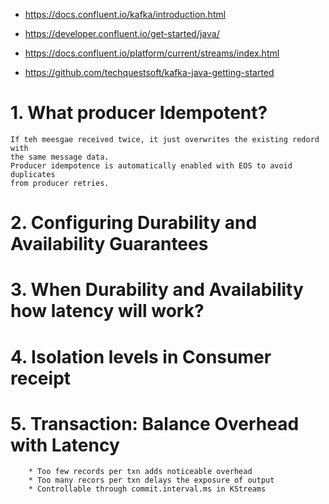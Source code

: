 * https://docs.confluent.io/kafka/introduction.html
* https://developer.confluent.io/get-started/java/
* https://docs.confluent.io/platform/current/streams/index.html

* https://github.com/techquestsoft/kafka-java-getting-started

# 1. What producer Idempotent? 
    If teh meesgae received twice, it just overwrites the existing redord with 
    the same message data.
    Producer idempotence is automatically enabled with EOS to avoid duplicates 
    from producer retries.

# 2. Configuring Durability and Availability Guarantees

# 3. When Durability and Availability how latency will work?

# 4. Isolation levels in Consumer receipt

# 5. Transaction: Balance Overhead with Latency
        * Too few records per txn adds noticeable overhead
        * Too many recors per txn delays the exposure of output
        * Controllable through commit.interval.ms in KStreams








